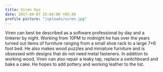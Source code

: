 ```yaml
---
title: Viren Vaz
date: 2017-04-07 15:44:00 +05:30
profile picture: "/uploads/viren.jpg"
---
```


Viren can best be described as a software professional by day and a tinkerer by night. Working from 10PM to midnight he has over the years turned out items of furniture ranging from a small shoe rack to a large 7×6 foot bed. He also makes wood puzzles and miniature furniture and is obsessed with designs that do not need metal fasteners.
In addition to working wood, Viren can also repair a leaky tap, replace a switchboard and bake a cake. He hopes to add pottery and working leather to the list.